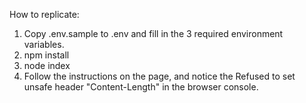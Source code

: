 How to replicate:
1. Copy .env.sample to .env and fill in the 3 required environment variables.
2. npm install
3. node index
4. Follow the instructions on the page, and notice the Refused to set unsafe header "Content-Length" in the browser console.